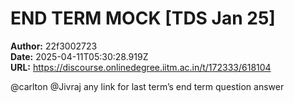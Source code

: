 # END TERM MOCK [TDS Jan 25]

**Author:** 22f3002723  
**Date:** 2025-04-11T05:30:28.919Z  
**URL:** https://discourse.onlinedegree.iitm.ac.in/t/172333/618104

@carlton @Jivraj
any link for last term’s end term question answer
